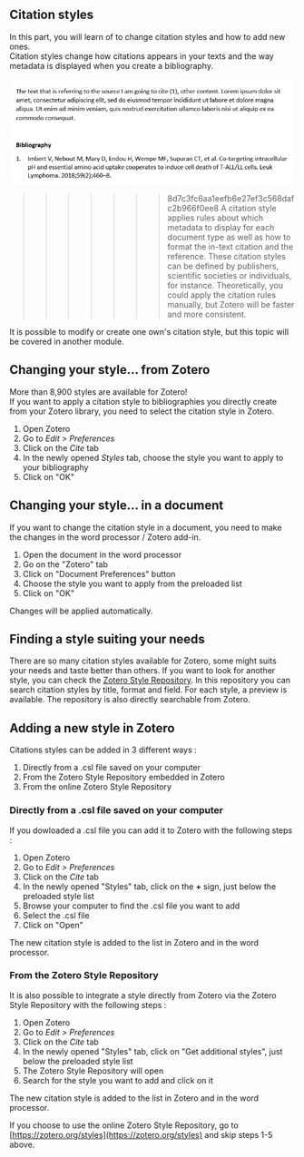 ## Citation styles

In this part, you will learn of to change citation styles and how to add new ones.   
Citation styles change how citations appears in your texts and the way metadata is displayed when you create a bibliography. 

![screenshot citation](../img/citation.JPG)

>>>>>>> 8d7c3fc6aa1eefb6e27ef3c568dafc2b966f0ee8
A citation style applies rules about which metadata to display for each document type as well as how to format the in-text citation and the reference. These citation styles can be defined by publishers, scientific societies or individuals, for instance. Theoretically, you could apply the citation rules manually, but Zotero will be faster and more consistent.   

It is possible to modify or create one own's citation style, but this topic will be covered in another module. 

## Changing your style... from Zotero

More than 8,900 styles are available for Zotero!   
If you want to apply a citation style to bibliographies you directly create from your Zotero library, you need to select the citation style in Zotero.

1. Open Zotero
2. Go to *Edit > Preferences*
3. Click on the *Cite* tab
4. In the newly opened *Styles* tab, choose the style you want to apply to your bibliography
5. Click on "OK"

## Changing your style... in a document

If you want to change the citation style in a document, you need to make the changes in the word processor / Zotero add-in. 

1. Open the document in the word processor
2. Go on the "Zotero" tab
3. Click on "Document Preferences" button
4. Choose the style you want to apply from the preloaded list
5. Click on "OK"

Changes will be applied automatically.

## Finding a style suiting your needs

There are so many citation styles available for Zotero, some might suits your needs and taste better than others. If you want to look for another style, you can check the [Zotero Style Repository](https://www.zotero.org/styles). In this repository you can search citation styles by title, format and field. For each style, a preview is available. The repository is also directly searchable from Zotero. 

## Adding a new style in Zotero

Citations styles can be added in 3 different ways :

1. Directly from a .csl file saved on your computer
2. From the Zotero Style Repository embedded in Zotero
3. From the online Zotero Style Repository

### Directly from a .csl file saved on your computer

If you dowloaded a .csl file you can add it to Zotero with the following steps : 

1. Open Zotero
2. Go to *Edit > Preferences*
3. Click on the *Cite* tab
4. In the newly opened "Styles" tab, click on the **+** sign, just below the preloaded style list
5. Browse your computer to find the .csl file you want to add
6. Select the .csl file
7. Click on "Open"

The new citation style is added to the list in Zotero and in the word processor.

### From the Zotero Style Repository

It is also possible to integrate a style directly from Zotero via the Zotero Style Repository with the following steps : 

1. Open Zotero
2. Go to *Edit > Preferences*
3. Click on the *Cite* tab
4. In the newly opened "Styles" tab, click on "Get additional styles", just below the preloaded style list
5. The Zotero Style Repository will open
6. Search for the style you want to add and click on it

The new citation style is added to the list in Zotero and in the word processor.

If you choose to use the online Zotero Style Repository, go to [https://zotero.org/styles](https://zotero.org/styles) and skip steps 1-5 above.

